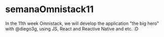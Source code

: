 # semanaOmnistack11
In the 11th week Omnistack, we will develop the application "the big hero" with @diego3g, using JS, React and Reactive Native and etc. :D
